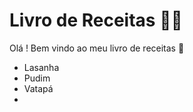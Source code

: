 # Livro de Receitas :man_cook:



Olá ! Bem vindo ao meu livro de receitas :wave:

- Lasanha
- Pudim
- Vatapá
- 



